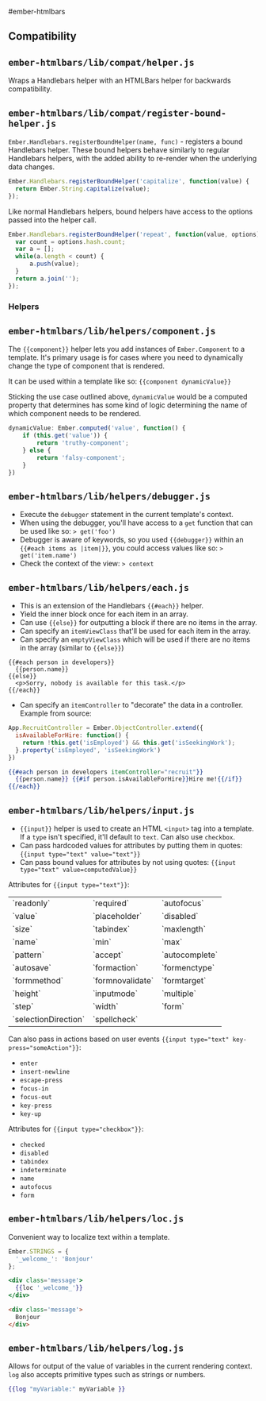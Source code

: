 #ember-htmlbars

## Compatibility
## `ember-htmlbars/lib/compat/helper.js`
Wraps a Handlebars helper with an HTMLBars helper for backwards compatibility.

## `ember-htmlbars/lib/compat/register-bound-helper.js`
`Ember.Handlebars.registerBoundHelper(name, func)` - registers a bound Handlebars helper.  These bound helpers behave similarly to regular Handlebars helpers, with the added ability to re-render when the underlying data changes.

```javascript
Ember.Handlebars.registerBoundHelper('capitalize', function(value) {
  return Ember.String.capitalize(value);
});
```

Like normal Handlebars helpers, bound helpers have access to the options passed into the helper call.

```javascript
Ember.Handlebars.registerBoundHelper('repeat', function(value, options) {
  var count = options.hash.count;
  var a = [];
  while(a.length < count) {
      a.push(value);
  }
  return a.join('');
});
```

### Helpers
## `ember-htmlbars/lib/helpers/component.js`
The `{{component}}` helper lets you add instances of `Ember.Component` to a template.  It's primary usage is for cases where you need to dynamically change the type of component that is rendered.

It can be used within a template like so:  `{{component dynamicValue}}`

Sticking the use case outlined above, `dynamicValue` would be a computed property that determines has some kind of logic determining the name of which component needs to be rendered.

```javascript
dynamicValue: Ember.computed('value', function() {
	if (this.get('value')) {
		return 'truthy-component';
	} else {
		return 'falsy-component';
	}
})
```

## `ember-htmlbars/lib/helpers/debugger.js`
* Execute the `debugger` statement in the current template's context.
* When using the debugger, you'll have access to a `get` function that can be used like so: `> get('foo')`
* Debugger is aware of keywords, so you used `{{debugger}}` within an `{{#each items as |item|}}`, you could access values like so: `> get('item.name')`
* Check the context of the view: `> context`

## `ember-htmlbars/lib/helpers/each.js`
* This is an extension of the Handlebars `{{#each}}` helper.
* Yield the inner block once for each item in an array.
* Can use `{{else}}` for outputting a block if there are no items in the array.
* Can specify an `itemViewClass` that'll be used for each item in the array.
* Can specify an `emptyViewClass` which will be used if there are no items in the array (similar to `{{else}}`)
  
```
{{#each person in developers}}
  {{person.name}}
{{else}}
  <p>Sorry, nobody is available for this task.</p>
{{/each}}
```

* Can specify an `itemController` to "decorate" the data in a controller.  Example from source:

```javascript
App.RecruitController = Ember.ObjectController.extend({
  isAvailableForHire: function() {
    return !this.get('isEmployed') && this.get('isSeekingWork');
  }.property('isEmployed', 'isSeekingWork')
})
```

```handlebars
{{#each person in developers itemController="recruit"}}
  {{person.name}} {{#if person.isAvailableForHire}}Hire me!{{/if}}
{{/each}}
```

## `ember-htmlbars/lib/helpers/input.js`
* `{{input}}` helper is used to create an HTML `<input>` tag into a template.  If a `type` isn't specified, it'll default to `text`.  Can also use `checkbox`.
* Can pass hardcoded values for attributes by putting them in quotes: `{{input type="text" value="text"}}`
* Can pass bound values for attributes by not using quotes: `{{input type="text" value=computedValue}}`

Attributes for `{{input type="text"}}`:
 <table>
  <tr><td>`readonly`</td><td>`required`</td><td>`autofocus`</td></tr>
  <tr><td>`value`</td><td>`placeholder`</td><td>`disabled`</td></tr>
  <tr><td>`size`</td><td>`tabindex`</td><td>`maxlength`</td></tr>
  <tr><td>`name`</td><td>`min`</td><td>`max`</td></tr>
  <tr><td>`pattern`</td><td>`accept`</td><td>`autocomplete`</td></tr>
  <tr><td>`autosave`</td><td>`formaction`</td><td>`formenctype`</td></tr>
  <tr><td>`formmethod`</td><td>`formnovalidate`</td><td>`formtarget`</td></tr>
  <tr><td>`height`</td><td>`inputmode`</td><td>`multiple`</td></tr>
  <tr><td>`step`</td><td>`width`</td><td>`form`</td></tr>
  <tr><td>`selectionDirection`</td><td>`spellcheck`</td><td>&nbsp;</td></tr>
 </table>

Can also pass in actions based on user events `{{input type="text" key-press="someAction"}}`:
* `enter`
* `insert-newline`
* `escape-press`
* `focus-in`
* `focus-out`
* `key-press`
* `key-up`

Attributes for `{{input type="checkbox"}}`:
* `checked`
* `disabled`
* `tabindex`
* `indeterminate`
* `name`
* `autofocus`
* `form`

## `ember-htmlbars/lib/helpers/loc.js`
Convenient way to localize text within a template.

```javascript
Ember.STRINGS = {
  '_welcome_': 'Bonjour'
};
```

```handlebars
<div class='message'>
  {{loc '_welcome_'}}
</div>
```

```html
<div class='message'>
  Bonjour
</div>
```

## `ember-htmlbars/lib/helpers/log.js`
Allows for output of the value of variables in the current rendering context.  `log` also accepts primitive types such as strings or numbers.

```handlebars
{{log "myVariable:" myVariable }}
```